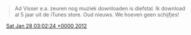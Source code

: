 > Ad Visser e\.a\. zeuren nog muziek downloaden is diefstal\. Ik download al 5 jaar uit de iTunes store\. Oud nieuws\. We hoeven geen schijfjes\!

<img src="../../media/tweet.ico" width="12" /> [Sat Jan 28 03:02:24 +0000 2012](https://twitter.com/DromerDenker/status/163094545196785664)
